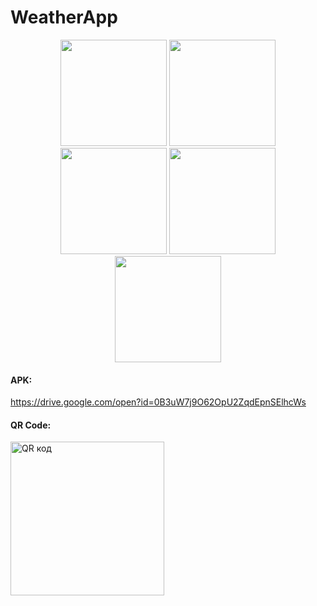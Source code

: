 
# WeatherApp

<p align="center">
  <img src="https://github.com/zabochen/WeatherApp/blob/master/screens/device-2016-07-16-232604.png" width="170"/>
  <img src="https://github.com/zabochen/WeatherApp/blob/master/screens/device-2016-07-16-232406.png" width="170"/>
  <img src="https://github.com/zabochen/WeatherApp/blob/master/screens/device-2016-07-16-232431.png" width="170"/>
  <img src="https://github.com/zabochen/WeatherApp/blob/master/screens/device-2016-07-16-232525.png" width="170"/>
  <img src="https://github.com/zabochen/WeatherApp/blob/master/screens/device-2016-07-16-232458.png" width="170"/>
</p>

<b><h4>APK:</h4></b> https://drive.google.com/open?id=0B3uW7j9O62OpU2ZqdEpnSElhcWs

<b><h4>QR Code:</h4></b>
<a href="http://qrcoder.ru" target="_blank"><img src="http://qrcoder.ru/code/?https%3A%2F%2Fdrive.google.com%2Fopen%3Fid%3D0B3uW7j9O62OpU2ZqdEpnSElhcWs&6&0" width="246" height="246" border="0" title="QR код"></a>
